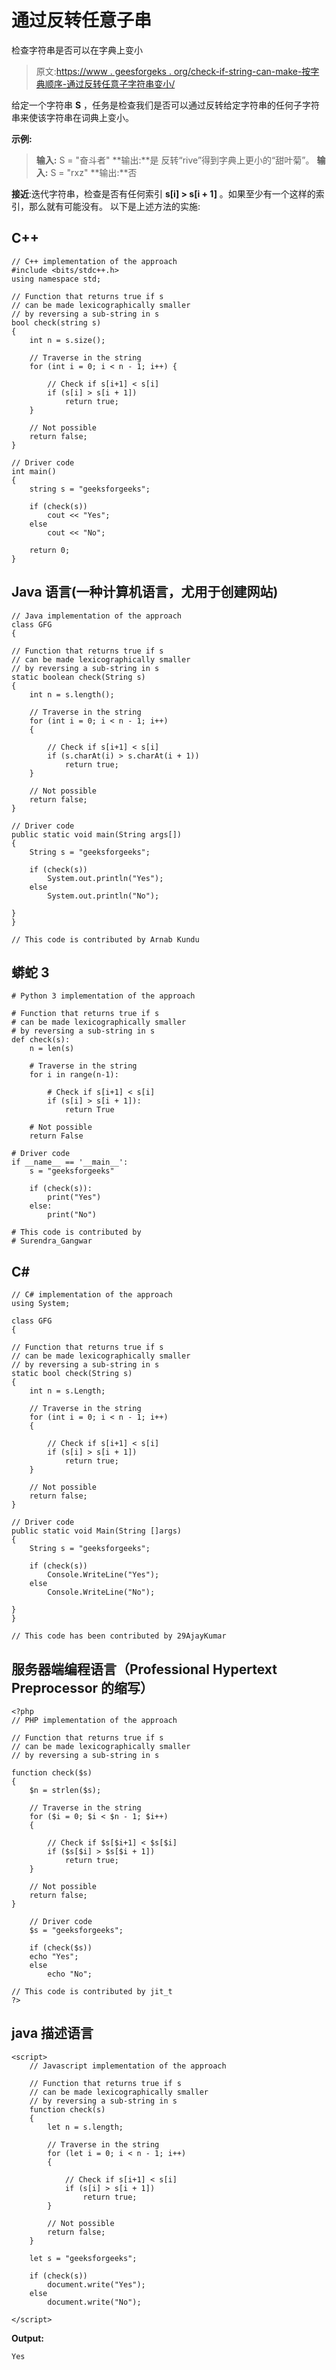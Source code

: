 # 通过反转任意子串

检查字符串是否可以在字典上变小

> 原文:[https://www . geesforgeks . org/check-if-string-can-make-按字典顺序-通过反转任意子字符串变小/](https://www.geeksforgeeks.org/check-if-string-can-be-made-lexicographically-smaller-by-reversing-any-substring/)

给定一个字符串 **S** ，任务是检查我们是否可以通过反转给定字符串的任何子字符串来使该字符串在词典上变小。

**示例:**

> **输入:** S = "奋斗者"
> **输出:**是
> 反转“rive”得到字典上更小的“甜叶菊”。
> **输入:** S = "rxz"
> **输出:**否

**接近**:迭代字符串，检查是否有任何索引 **s[i] > s[i + 1]** 。如果至少有一个这样的索引，那么就有可能没有。
以下是上述方法的实施:

## C++

```
// C++ implementation of the approach
#include <bits/stdc++.h>
using namespace std;

// Function that returns true if s
// can be made lexicographically smaller
// by reversing a sub-string in s
bool check(string s)
{
    int n = s.size();

    // Traverse in the string
    for (int i = 0; i < n - 1; i++) {

        // Check if s[i+1] < s[i]
        if (s[i] > s[i + 1])
            return true;
    }

    // Not possible
    return false;
}

// Driver code
int main()
{
    string s = "geeksforgeeks";

    if (check(s))
        cout << "Yes";
    else
        cout << "No";

    return 0;
}
```

## Java 语言(一种计算机语言，尤用于创建网站)

```
// Java implementation of the approach
class GFG
{

// Function that returns true if s
// can be made lexicographically smaller
// by reversing a sub-string in s
static boolean check(String s)
{
    int n = s.length();

    // Traverse in the string
    for (int i = 0; i < n - 1; i++)
    {

        // Check if s[i+1] < s[i]
        if (s.charAt(i) > s.charAt(i + 1))
            return true;
    }

    // Not possible
    return false;
}

// Driver code
public static void main(String args[])
{
    String s = "geeksforgeeks";

    if (check(s))
        System.out.println("Yes");
    else
        System.out.println("No");

}
}

// This code is contributed by Arnab Kundu
```

## 蟒蛇 3

```
# Python 3 implementation of the approach

# Function that returns true if s
# can be made lexicographically smaller
# by reversing a sub-string in s
def check(s):
    n = len(s)

    # Traverse in the string
    for i in range(n-1):

        # Check if s[i+1] < s[i]
        if (s[i] > s[i + 1]):
            return True

    # Not possible
    return False

# Driver code
if __name__ == '__main__':
    s = "geeksforgeeks"

    if (check(s)):
        print("Yes")
    else:
        print("No")

# This code is contributed by
# Surendra_Gangwar
```

## C#

```
// C# implementation of the approach
using System;

class GFG
{

// Function that returns true if s
// can be made lexicographically smaller
// by reversing a sub-string in s
static bool check(String s)
{
    int n = s.Length;

    // Traverse in the string
    for (int i = 0; i < n - 1; i++)
    {

        // Check if s[i+1] < s[i]
        if (s[i] > s[i + 1])
            return true;
    }

    // Not possible
    return false;
}

// Driver code
public static void Main(String []args)
{
    String s = "geeksforgeeks";

    if (check(s))
        Console.WriteLine("Yes");
    else
        Console.WriteLine("No");

}
}

// This code has been contributed by 29AjayKumar
```

## 服务器端编程语言（Professional Hypertext Preprocessor 的缩写）

```
<?php
// PHP implementation of the approach

// Function that returns true if s
// can be made lexicographically smaller
// by reversing a sub-string in s

function check($s)
{
    $n = strlen($s);

    // Traverse in the string
    for ($i = 0; $i < $n - 1; $i++)
    {

        // Check if $s[$i+1] < $s[$i]
        if ($s[$i] > $s[$i + 1])
            return true;
    }

    // Not possible
    return false;
}

    // Driver code
    $s = "geeksforgeeks";

    if (check($s))
    echo "Yes";
    else
        echo "No";

// This code is contributed by jit_t
?>
```

## java 描述语言

```
<script>
    // Javascript implementation of the approach

    // Function that returns true if s
    // can be made lexicographically smaller
    // by reversing a sub-string in s
    function check(s)
    {
        let n = s.length;

        // Traverse in the string
        for (let i = 0; i < n - 1; i++)
        {

            // Check if s[i+1] < s[i]
            if (s[i] > s[i + 1])
                return true;
        }

        // Not possible
        return false;
    }

    let s = "geeksforgeeks";

    if (check(s))
        document.write("Yes");
    else
        document.write("No");

</script>
```

**Output:** 

```
Yes
```